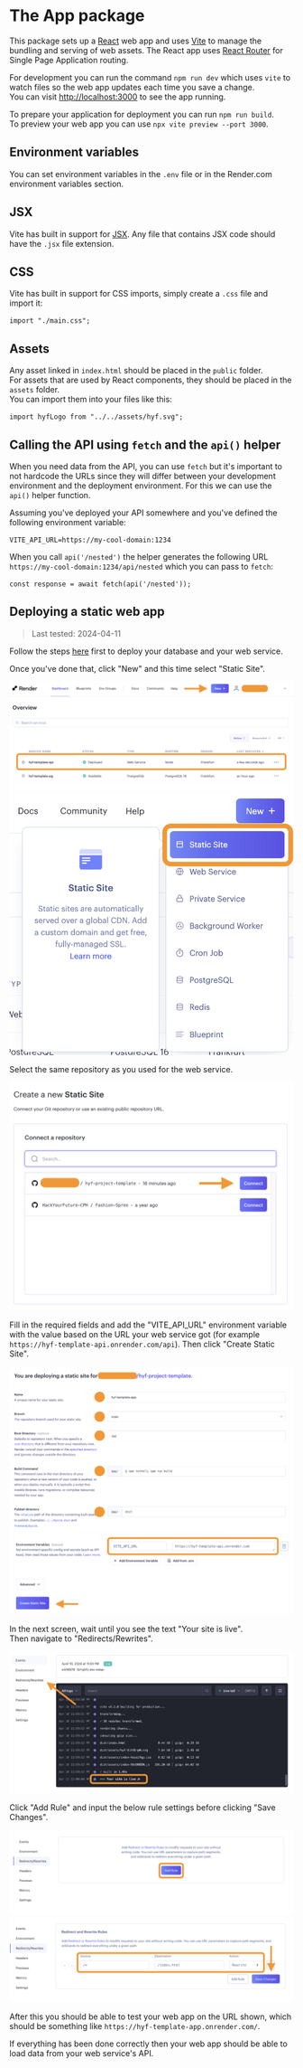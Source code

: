 # The App package

This package sets up a [React](https://react.dev/) web app and uses [Vite](https://vitejs.dev/) to manage the bundling and serving of web assets.
The React app uses [React Router](https://reactrouter.com/en/main) for Single Page Application routing.

For development you can run the command `npm run dev` which uses `vite` to watch files so the web app updates each time you save a change.  
You can visit [http://localhost:3000](http://localhost:3000) to see the app running.

To prepare your application for deployment you can run `npm run build`.  
To preview your web app you can use `npx vite preview --port 3000`.

## Environment variables

You can set environment variables in the `.env` file or in the Render.com environment variables section.

## JSX

Vite has built in support for [JSX](https://www.w3schools.com/react/react_jsx.asp). Any file that contains JSX code should have the `.jsx` file extension.

## CSS

Vite has built in support for CSS imports, simply create a `.css` file and import it:

```
import "./main.css";
```

## Assets

Any asset linked in `index.html` should be placed in the `public` folder.  
For assets that are used by React components, they should be placed in the `assets` folder.  
You can import them into your files like this:

```
import hyfLogo from "../../assets/hyf.svg";
```

## Calling the API using `fetch` and the `api()` helper

When you need data from the API, you can use `fetch` but it's important to not hardcode the URLs since they will differ between your development environment and the deployment environment. For this we can use the `api()` helper function.

Assuming you've deployed your API somewhere and you've defined the following environment variable:

```
VITE_API_URL=https://my-cool-domain:1234

```

When you call `api('/nested')` the helper generates the following URL `https://my-cool-domain:1234/api/nested` which you can pass to `fetch`:

```
const response = await fetch(api('/nested'));
```

## Deploying a static web app

> Last tested: 2024-04-11

Follow the steps [here](../api/README.md#deploying) first to deploy your database and your web service.

Once you've done that, click "New" and this time select "Static Site".

![](../images/render/app/step16.png)
![](../images/render/app/step17.png)

Select the same repository as you used for the web service.

![](../images/render/app/step18.png)

Fill in the required fields and add the "VITE_API_URL" environment variable with the value based on the URL your web service got (for example `https://hyf-template-api.onrender.com/api`). Then click "Create Static Site".

![](../images/render/app/step19.png)
![](../images/render/app/step20.png)

In the next screen, wait until you see the text "Your site is live".  
Then navigate to "Redirects/Rewrites".

![](../images/render/app/step21.png)

Click "Add Rule" and input the below rule settings before clicking "Save Changes".

![](../images/render/app/step22.png)
![](../images/render/app/step23.png)

After this you should be able to test your web app on the URL shown, which should be something like `https://hyf-template-app.onrender.com/`.

If everything has been done correctly then your web app should be able to load data from your web service's API.

